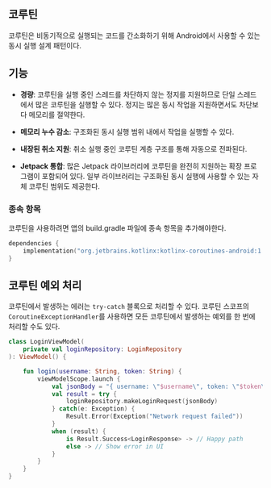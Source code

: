 ## 코루틴
코루틴은 비동기적으로 실행되는 코드를 간소화하기 위해 Android에서 사용할 수 있는 동시 실행 설계 패턴이다.

## 기능
+ **경량**: 코루틴을 실행 중인 스레드를 차단하지 않는 정지를 지원하므로 단일 스레드에서 많은 코루틴을 실행할 수 있다. 정지는 많은 동시 작업을 지원하면서도 차단보다 메모리를 절약한다.

+ **메모리 누수 감소**: 구조화된 동시 실행 범위 내에서 작업을 실행할 수 있다.

+ **내장된 취소 지원**: 취소 실행 중인 코루틴 계층 구조를 통해 자동으로 전파된다.

+ **Jetpack 통합**: 많은 Jetpack 라이브러리에 코루틴을 완전히 지원하는 확장 프로그램이 포함되어 있다. 일부 라이브러리는 구조화된 동시 실행에 사용할 수 있는 자체 코루틴 범위도 제공한다.

### 종속 항목
코루틴을 사용하려면 앱의 build.gradle 파일에 종속 항목을 추가해야한다.
```kotlin
dependencies {
    implementation("org.jetbrains.kotlinx:kotlinx-coroutines-android:1.3.9")
} 
```

## 코루틴 예외 처리
코루틴에서 발생하는 에러는 ```try-catch``` 블록으로 처리할 수 있다. 코루틴 스코프의``` CoroutineExceptionHandler```를 사용하면 모든 코루틴에서 발생하는 예외를 한 번에 처리할 수도 있다.
```kotlin
class LoginViewModel(
    private val loginRepository: LoginRepository
): ViewModel() {

    fun login(username: String, token: String) {
        viewModelScope.launch {
            val jsonBody = "{ username: \"$username\", token: \"$token\"}"
            val result = try {
                loginRepository.makeLoginRequest(jsonBody)
            } catch(e: Exception) {
                Result.Error(Exception("Network request failed"))
            }
            when (result) {
                is Result.Success<LoginResponse> -> // Happy path
                else -> // Show error in UI
            }
        }
    }
}
```
